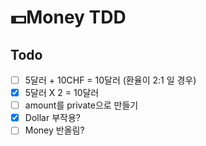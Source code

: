 # 💵Money TDD

## Todo
- [ ] 5달러 + 10CHF = 10달러 (환율이 2:1 일 경우)
- [x] 5달러 X 2 = 10달러
- [ ] amount를 private으로 만들기
- [x] Dollar 부작용?
- [ ] Money 반올림?

